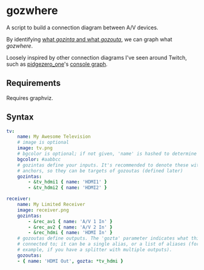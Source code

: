 # gozwhere

A script to build a connection diagram between A/V devices.

By identifying [what _gozinta_ and what _gozouta_](https://www.prosoundweb.com/channels/recording/in_the_studio_glossary_of_common_cable_connections/),
we can graph what _gozwhere_.

Loosely inspired by other connection diagrams I've seen around Twitch, such as [pidgezero_one](http://pidgezero.one/)'s [console graph](http://pidgezero.one/setup.html).

## Requirements

Requires graphviz.

## Syntax

```yaml
tv:
    name: My Awesome Television
    # image is optional
    image: tv.png
    # bgcolor is optional; if not given, 'name' is hashed to determine color
    bgcolor: #aabbcc
    # gozintas define your inputs. It's recommended to denote these with
    # anchors, so they can be targets of gozoutas (defined later)
    gozintas:
        - &tv_hdmi1 { name: 'HDMI1' }
        - &tv_hdmi2 { name: 'HDMI2' }

receiver:
    name: My Limited Receiver
    image: receiver.png
    gozintas:
        - &rec_av1 { name: 'A/V 1 In' }
        - &rec_av2 { name: 'A/V 2 In' }
        - &rec_hdmi { name: 'HDMI In' }
    # gozoutas define outputs. The 'gozta' parameter indicates what this is
    # connected to; it can be a single alias, or a list of aliases (for
    # example, if you have a splitter with multiple outputs).
    gozoutas:
	- { name: 'HDMI Out', gozta: *tv_hdmi }
```
